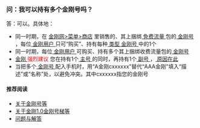 ### 问：我可以持有多个金刚号吗？
答：可以。具体地：
- 同一时期，在 [金刚网>菜单>商店](https://www.atozitpro.net/zh/shop/) 里销售的、其上捆绑[ 免费流量 ](https://a2zitpro.github.io/web/免费流量)包的[ 金刚号 ](https://a2zitpro.github.io/web/金刚号)，每位[ 金刚用户 ](https://a2zitpro.github.io/web/金刚用户)只可“购买”、持有每种[ 类型 ](https://a2zitpro.github.io/web/金刚号类型) [ 金刚号 ](https://a2zitpro.github.io/web/金刚号)中的1个
- 同一时期，每位[ 金刚用户 ](https://a2zitpro.github.io/web/金刚用户)可购买、持有多个其上捆绑收费流量包的[ 金刚号 ](https://a2zitpro.github.io/web/金刚号)
- [ 金刚 ](https://a2zitpro.github.io/web/金刚公司)<font color="Red"> 强烈建议 </font>您在持有1个[ 主号 ](https://a2zitpro.github.io/web/主号)的同时，再持有1个[ 副号 ](https://a2zitpro.github.io/web/副号)，[ 原因在此 ](https://a2zitpro.github.io/web/主号和副号的用途)
- 当把多个[ 金刚号 ](https://a2zitpro.github.io/web/金刚号)配入手机时，用“A金刚cxxxxxx”替代“AAA金刚”填入“描述”或“名称”处，以避免冲突。其中cxxxxxx指您的金刚号


#### 推荐阅读

- [关于金刚号等](https://a2zitpro.github.io/web/列表-金刚号及相关问题)
- [关于金刚1.0金刚号梯等](https://a2zitpro.github.io/web/列表-关于金刚1.0配置金刚号型翻墙梯及相关问题)
- [问题与解答](https://a2zitpro.github.io/web/列表-问题与解答)
